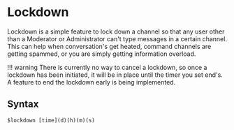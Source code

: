 # Lockdown
Lockdown is a simple feature to lock down a channel so that any user other than a Moderator or Administrator can't type messages in a certain channel. This can help when conversation's get heated, command channels are getting spammed, or you are simply getting information overload.

!!! warning
    There is currently no way to cancel a lockdown, so once a lockdown has been initiated, it will be in place until the timer you set end's. A feature to end the lockdown early is being implemented.

## Syntax
`$lockdown [time](d)(h)(m)(s)`